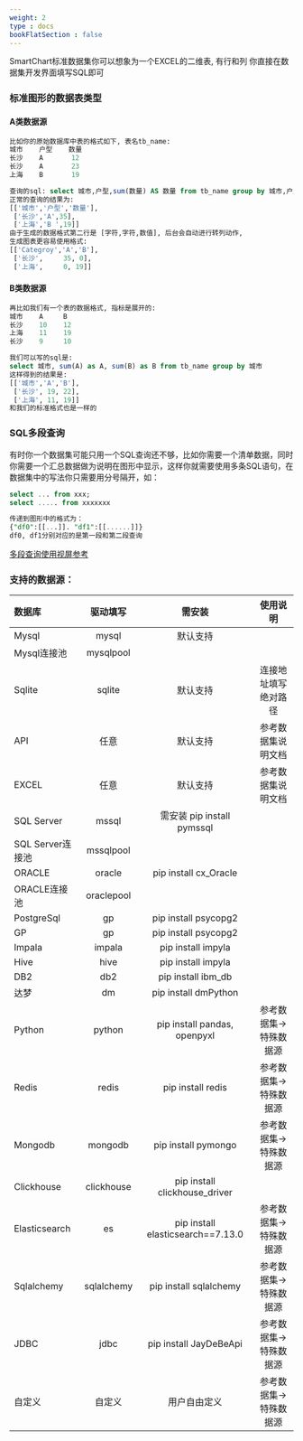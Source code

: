 ```yaml
---
weight: 2
type : docs
bookFlatSection : false
---
```


SmartChart标准数据集你可以想象为一个EXCEL的二维表, 有行和列
你直接在数据集开发界面填写SQL即可

### 标准图形的数据表类型
#### A类数据源
```sql
比如你的原始数据库中表的格式如下, 表名tb_name:
城市    户型    数量
长沙    A       12
长沙    A       23
上海    B       19

查询的sql: select 城市,户型,sum(数量) AS 数量 from tb_name group by 城市,户型
正常的查询的结果为:
[['城市','户型','数量'],
 ['长沙','A',35],
 ['上海','B ',19]]
由于生成的数据格式第二行是 [字符,字符,数值], 后台会自动进行转列动作, 
生成图表更容易使用格式:
[['Categroy','A','B'],
 ['长沙',     35, 0],
 ['上海',     0, 19]]
```
 
#### B类数据源
```sql
再比如我们有一个表的数据格式, 指标是展开的:
城市    A     B
长沙    10    12
上海    11    19
长沙    9     10

我们可以写的sql是:
select 城市, sum(A) as A, sum(B) as B from tb_name group by 城市
这样得到的结果是:
[['城市','A','B'],
 ['长沙', 19, 22],
 ['上海', 11, 19]]
和我们的标准格式也是一样的

```

### SQL多段查询
有时你一个数据集可能只用一个SQL查询还不够，比如你需要一个清单数据，同时你需要一个汇总数据做为说明在图形中显示，这样你就需要使用多条SQL语句，在数据集中的写法你只需要用分号隔开，如：
```sql
select ... from xxx;
select ..... from xxxxxxx

传递到图形中的格式为：
{"df0":[[...]]. "df1":[[......]]}
df0, df1分别对应的是第一段和第二段查询
```
[多段查询使用视屏参考](https://www.ixigua.com/6928570043022180876)


### 支持的数据源：
| 数据库 | 驱动填写 | 需安装 | 使用说明 |
| :-----| :----: | :----: | :----: |
| Mysql | mysql | 默认支持 |  |
| Mysql连接池 | mysqlpool | |  |
| Sqlite | sqlite |默认支持 | 连接地址填写绝对路径 |
| API |任意|默认支持 | 参考数据集说明文档 |
| EXCEL | 任意|默认支持 | 参考数据集说明文档 |
| SQL Server|mssql | 需安装 pip install pymssql |  |
| SQL Server连接池|mssqlpool |  |  |
| ORACLE |oracle| pip install cx_Oracle |  |
| ORACLE连接池 |oraclepool|  |  |
| PostgreSql |gp| pip install psycopg2 |  |
| GP |gp| pip install psycopg2 |  |
| Impala |impala| pip install impyla |  |
| Hive |hive| pip install impyla |  |
| DB2 |db2| pip install ibm_db |  |
| 达梦 |dm| pip install dmPython |  |
| Python |python| pip install pandas, openpyxl | 参考数据集->特殊数据源 |
| Redis |redis| pip install redis | 参考数据集->特殊数据源 |
| Mongodb |mongodb| pip install pymongo | 参考数据集->特殊数据源 |
| Clickhouse |clickhouse| pip install clickhouse_driver |  |
| Elasticsearch |es| pip install elasticsearch==7.13.0 | 参考数据集->特殊数据源 |
| Sqlalchemy |sqlalchemy| pip install sqlalchemy | 参考数据集->特殊数据源 |
| JDBC |jdbc| pip install JayDeBeApi | 参考数据集->特殊数据源 |
| 自定义 |自定义| 用户自由定义 | 参考数据集->特殊数据源 |